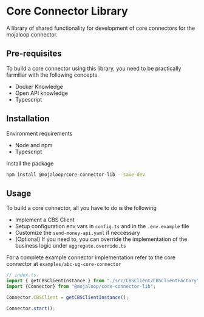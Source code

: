 # Core Connector Library

A library of shared functionality for development of core connectors for the mojaloop connector.

## Pre-requisites
To build a core connector using this library, you need to be practically farmiliar with the following concepts.
- Docker Knowledge
- Open API knowledge
- Typescript

## Installation

Environment requirements
- Node and npm
- Typescript

Install the package
```bash
npm install @mojaloop/core-connector-lib --save-dev
```

## Usage
To build a core connector, all you have to do is the following
- Implement a CBS Client 
- Setup configuration env vars in `config.ts` and in the `.env.example` file
- Customize the `send-money-api.yaml` if neccessary
- (Optional) If you need to, you can override the implementation of the business logic under `aggregate.override.ts`

For a complete example connector implementation refer to the core connector at `examples/abc-ug-core-connector`

```typescript
// index.ts
import { getCBSClientInstance } from "./src/CBSClient/CBSClientFactory";
import {Connector} from "@mojaloop/core-connector-lib";

Connector.CBSClient = getCBSClientInstance();

Connector.start();
```
